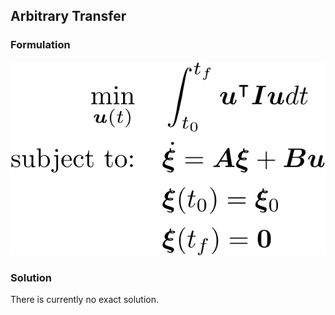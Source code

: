 ## Arbitrary Transfer

### Formulation
![formulation](assets/formulation.svg)

### Solution
There is currently no exact solution.